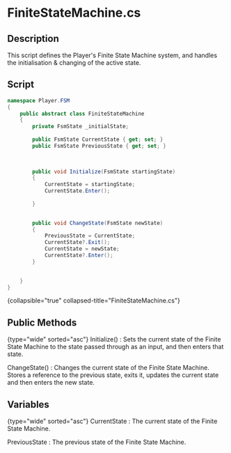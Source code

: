 # FiniteStateMachine.cs

## Description
This script defines the Player's Finite State Machine system, and handles the initialisation & changing of the active state.

## Script
```C#
namespace Player.FSM
{
    public abstract class FiniteStateMachine
    {
        private FsmState _initialState;
        
        public FsmState CurrentState { get; set; }
        public FsmState PreviousState { get; set; }
        
        

        public void Initialize(FsmState startingState)
        {
            CurrentState = startingState;
            CurrentState.Enter();
            
        }
        

        public void ChangeState(FsmState newState)
        {
            PreviousState = CurrentState;
            CurrentState?.Exit();
            CurrentState = newState;
            CurrentState?.Enter();
        }
        

    }
}

```
{collapsible="true" collapsed-title="FiniteStateMachine.cs"}

## Public Methods
{type="wide" sorted="asc"}
Initialize()
: Sets the current state of the Finite State Machine to the state passed through as an input, and then enters that state.

ChangeState()
: Changes the current state of the Finite State Machine. Stores a reference to the previous state, exits it, updates the current state and then enters the new state.

## Variables
{type="wide" sorted="asc"}
CurrentState
: The current state of the Finite State Machine.

PreviousState
: The previous state of the Finite State Machine.